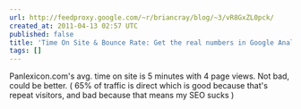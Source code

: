 ```yaml
---
url: http://feedproxy.google.com/~r/briancray/blog/~3/vR8GxZL0pck/
created_at: 2011-04-13 02:57 UTC
published: false
title: 'Time On Site & Bounce Rate: Get the real numbers in Google Analytics'
tags: []
---
```


Panlexicon.com's avg. time on site is 5 minutes with 4 page views. Not bad, could be better. ( 65% of traffic is direct which is good because that's repeat visitors, and bad because that means my SEO sucks )
